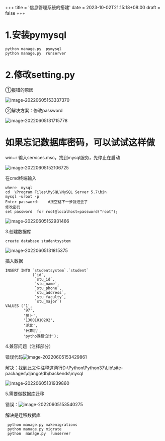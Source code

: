 +++
title = '信息管理系统的搭建'
date = 2023-10-02T21:15:18+08:00
draft = false
+++




# 1.安装pymysql

```
python manage.py  pymysql
python manage.py  runserver
```

# 2.修改setting.py

①报错的原因

![image-20220605153337370](C:\Users\never\AppData\Roaming\Typora\typora-user-images\image-20220605153337370.png)

②解决方案：修改password

![image-20220605131715778](C:\Users\never\AppData\Roaming\Typora\typora-user-images\image-20220605131715778.png)





# 如果忘记数据库密码，可以试试这样做

win+r  输入services.msc，找到mysql服务，先停止在启动

![image-20220605152106725](C:\Users\never\AppData\Roaming\Typora\typora-user-images\image-20220605152106725.png)

在cmd终端输入

```
where  mysql
cd  \Program Files\MySQL\MySQL Server 5.7\bin
mysql -uroot -p
Enter password:    #按空格下一步就进去了
修改密码
set password  for root@localhost=password("root");
```

![image-20220605152931466](C:\Users\never\AppData\Roaming\Typora\typora-user-images\image-20220605152931466.png)

3.创建数据库

```
create database studentsystem
```

![image-20220605131815375](C:\Users\never\AppData\Roaming\Typora\typora-user-images\image-20220605131815375.png)

插入数据

```
INSERT INTO `studentsystem`.`student`
            (`id`,
             `stu_id`,
             `stu_name`,
             `stu_phone`,
             `stu_address`,
             `stu_faculty`,
             `stu_major`)
VALUES ('1',
        '97',
        '萝卜',
        '13001010202',
        '湖北',
        '计算机',
        'pytho课程设计');
```











4.兼容问题（注释部分）

错误代码![image-20220605153429861](C:\Users\never\AppData\Roaming\Typora\typora-user-images\image-20220605153429861.png)

解决：找到此文件注释这两行D:\Python\Python37\Lib\site-packages\django\db\backends\mysql

![image-20220605131939860](C:\Users\never\AppData\Roaming\Typora\typora-user-images\image-20220605131939860.png)

5.需要做数据库迁移

错误：![image-20220605153540275](C:\Users\never\AppData\Roaming\Typora\typora-user-images\image-20220605153540275.png)

解决是迁移数据库

```
 python manage.py makemigrations
 python manage.py migrate
 python  manage.py  runserver 
```

